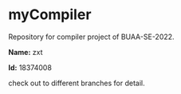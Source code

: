 # myCompiler

Repository for compiler project of BUAA-SE-2022.

**Name:** zxt

**Id:** 18374008 

check out to different branches for detail.
